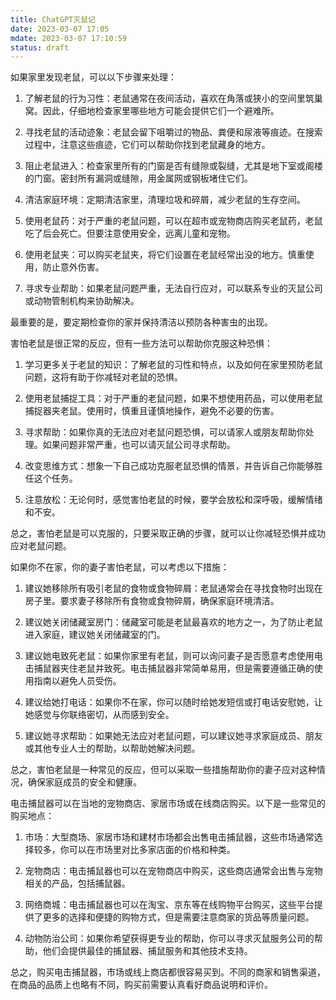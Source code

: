 ```yaml
---
title: ChatGPT灭鼠记
date: 2023-03-07 17:05
mdate: 2023-03-07 17:10:59
status: draft
---
```

如果家里发现老鼠，可以以下步骤来处理：

1. 了解老鼠的行为习性：老鼠通常在夜间活动，喜欢在角落或狭小的空间里筑巢窝。因此，仔细地检查家里哪些地方可能会提供它们一个避难所。

2. 寻找老鼠的活动迹象：老鼠会留下咀嚼过的物品、粪便和尿液等痕迹。在搜索过程中，注意这些痕迹，它们可以帮助你找到老鼠藏身的地方。

3. 阻止老鼠进入：检查家里所有的门窗是否有缝隙或裂缝，尤其是地下室或阁楼的门窗。密封所有漏洞或缝隙，用金属网或钢板堵住它们。

4. 清洁家庭环境：定期清洁家里，清理垃圾和碎屑，减少老鼠的生存空间。

5. 使用老鼠药：对于严重的老鼠问题，可以在超市或宠物商店购买老鼠药，老鼠吃了后会死亡。但要注意使用安全，远离儿童和宠物。

6. 使用老鼠夹：可以购买老鼠夹，将它们设置在老鼠经常出没的地方。慎重使用，防止意外伤害。

7. 寻求专业帮助：如果老鼠问题严重，无法自行应对，可以联系专业的灭鼠公司或动物管制机构来协助解决。

最重要的是，要定期检查你的家并保持清洁以预防各种害虫的出现。

害怕老鼠是很正常的反应，但有一些方法可以帮助你克服这种恐惧：

1. 学习更多关于老鼠的知识：了解老鼠的习性和特点，以及如何在家里预防老鼠问题，这将有助于你减轻对老鼠的恐惧。

2. 使用老鼠捕捉工具：对于严重的老鼠问题，如果不想使用药品，可以使用老鼠捕捉器夹老鼠。使用时，慎重且谨慎地操作，避免不必要的伤害。

3. 寻求帮助：如果你真的无法应对老鼠问题恐惧，可以请家人或朋友帮助你处理。如果问题非常严重，也可以请灭鼠公司寻求帮助。

4. 改变思维方式：想象一下自己成功克服老鼠恐惧的情景，并告诉自己你能够胜任这个任务。

5. 注意放松：无论何时，感觉害怕老鼠的时候，要学会放松和深呼吸，缓解情绪和不安。

总之，害怕老鼠是可以克服的，只要采取正确的步骤，就可以让你减轻恐惧并成功应对老鼠问题。

如果你不在家，你的妻子害怕老鼠，可以考虑以下措施：

1. 建议她移除所有吸引老鼠的食物或食物碎屑：老鼠通常会在寻找食物时出现在房子里。要求妻子移除所有食物或食物碎屑，确保家庭环境清洁。

2. 建议她关闭储藏室房门：储藏室可能是老鼠最喜欢的地方之一，为了防止老鼠进入家庭，建议她关闭储藏室的门。

3. 建议她电致死老鼠：如果你家里有老鼠，则可以询问妻子是否愿意考虑使用电击捕鼠器夹住老鼠并致死。电击捕鼠器非常简单易用，但是需要遵循正确的使用指南以避免人员受伤。

4. 建议给她打电话：如果你不在家，你可以随时给她发短信或打电话安慰她，让她感觉与你联络密切，从而感到安全。

5. 建议她寻求帮助：如果她无法应对老鼠问题，可以建议她寻求家庭成员、朋友或其他专业人士的帮助，以帮助她解决问题。

总之，害怕老鼠是一种常见的反应，但可以采取一些措施帮助你的妻子应对这种情况，确保家庭成员的安全和健康。

电击捕鼠器可以在当地的宠物商店、家居市场或在线商店购买。以下是一些常见的购买地点：

1. 市场：大型商场、家居市场和建材市场都会出售电击捕鼠器，这些市场通常选择较多，你可以在市场里对比多家店面的价格和种类。

2. 宠物商店：电击捕鼠器也可以在宠物商店中购买，这些商店通常会出售与宠物相关的产品，包括捕鼠器。

3. 网络商城：电击捕鼠器也可以在淘宝、京东等在线购物平台购买，这些平台提供了更多的选择和便捷的购物方式，但是需要注意商家的货品等质量问题。

4. 动物防治公司：如果你希望获得更专业的帮助，你可以寻求灭鼠服务公司的帮助，他们会提供最佳的捕鼠器、捕鼠服务和其他技术支持。

总之，购买电击捕鼠器，市场或线上商店都很容易买到。不同的商家和销售渠道，在商品的品质上也略有不同，购买前需要认真看好商品说明和评价。


